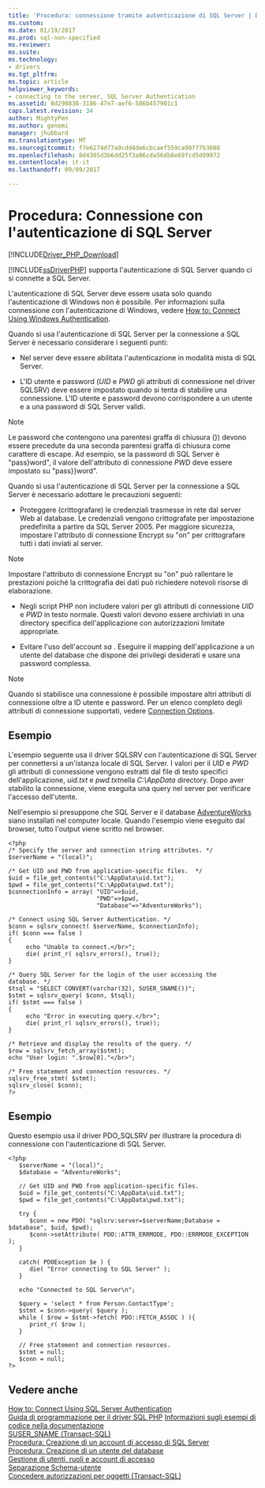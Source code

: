 ```yaml
---
title: 'Procedura: connessione tramite autenticazione di SQL Server | Documenti Microsoft'
ms.custom: 
ms.date: 01/19/2017
ms.prod: sql-non-specified
ms.reviewer: 
ms.suite: 
ms.technology:
- drivers
ms.tgt_pltfrm: 
ms.topic: article
helpviewer_keywords:
- connecting to the server, SQL Server Authentication
ms.assetid: 8d298830-3186-47e7-aef6-586b457901c1
caps.latest.revision: 34
author: MightyPen
ms.author: genemi
manager: jhubbard
ms.translationtype: MT
ms.sourcegitcommit: f7e6274d77a9cdd4de6cbcaef559ca99f77b3608
ms.openlocfilehash: 8d4305d3b6dd25f3a06cda56db8e69fcd5d09972
ms.contentlocale: it-it
ms.lasthandoff: 09/09/2017

---
```

# <a name="how-to-connect-using-sql-server-authentication"></a>Procedura: Connessione con l'autenticazione di SQL Server
[!INCLUDE[Driver_PHP_Download](../../includes/driver_php_download.md)]

[!INCLUDE[ssDriverPHP](../../includes/ssdriverphp_md.md)] supporta l'autenticazione di SQL Server quando ci si connette a SQL Server.  
  
L'autenticazione di SQL Server deve essere usata solo quando l'autenticazione di Windows non è possibile. Per informazioni sulla connessione con l'autenticazione di Windows, vedere [How to: Connect Using Windows Authentication](../../connect/php/how-to-connect-using-windows-authentication.md).  
  
Quando si usa l'autenticazione di SQL Server per la connessione a SQL Server è necessario considerare i seguenti punti:  
  
-   Nel server deve essere abilitata l'autenticazione in modalità mista di SQL Server.  
  
-   L'ID utente e password (*UID* e *PWD* gli attributi di connessione nel driver SQLSRV) deve essere impostato quando si tenta di stabilire una connessione. L'ID utente e password devono corrispondere a un utente e a una password di SQL Server validi.  
  
> [!NOTE]  
> Le password che contengono una parentesi graffa di chiusura (}) devono essere precedute da una seconda parentesi graffa di chiusura come carattere di escape. Ad esempio, se la password di SQL Server è "pass}word", il valore dell'attributo di connessione *PWD* deve essere impostato su "pass}}word".  
  
Quando si usa l'autenticazione di SQL Server per la connessione a SQL Server è necessario adottare le precauzioni seguenti:  
  
-   Proteggere (crittografare) le credenziali trasmesse in rete dal server Web al database. Le credenziali vengono crittografate per impostazione predefinita a partire da SQL Server 2005. Per maggiore sicurezza, impostare l'attributo di connessione Encrypt su "on" per crittografare tutti i dati inviati al server.  
  
> [!NOTE]  
> Impostare l'attributo di connessione Encrypt su "on" può rallentare le prestazioni poiché la crittografia dei dati può richiedere notevoli risorse di elaborazione.  
  
-   Negli script PHP non includere valori per gli attributi di connessione *UID* e *PWD* in testo normale. Questi valori devono essere archiviati in una directory specifica dell'applicazione con autorizzazioni limitate appropriate.  
  
-   Evitare l'uso dell'account *sa* . Eseguire il mapping dell'applicazione a un utente del database che dispone dei privilegi desiderati e usare una password complessa.  
  
> [!NOTE]  
> Quando si stabilisce una connessione è possibile impostare altri attributi di connessione oltre a ID utente e password. Per un elenco completo degli attributi di connessione supportati, vedere [Connection Options](../../connect/php/connection-options.md).  
  
## <a name="example"></a>Esempio  
L'esempio seguente usa il driver SQLSRV con l'autenticazione di SQL Server per connettersi a un'istanza locale di SQL Server. I valori per il *UID* e *PWD* gli attributi di connessione vengono estratti dal file di testo specifici dell'applicazione, *uid.txt* e *pwd.txt*nella *C:\AppData* directory. Dopo aver stabilito la connessione, viene eseguita una query nel server per verificare l'accesso dell'utente.  
  
Nell'esempio si presuppone che SQL Server e il database [AdventureWorks](http://go.microsoft.com/fwlink/?LinkID=67739) siano installati nel computer locale. Quando l'esempio viene eseguito dal browser, tutto l'output viene scritto nel browser.  
  
```  
<?php  
/* Specify the server and connection string attributes. */  
$serverName = "(local)";  
  
/* Get UID and PWD from application-specific files.  */  
$uid = file_get_contents("C:\AppData\uid.txt");  
$pwd = file_get_contents("C:\AppData\pwd.txt");  
$connectionInfo = array( "UID"=>$uid,  
                         "PWD"=>$pwd,  
                         "Database"=>"AdventureWorks");  
  
/* Connect using SQL Server Authentication. */  
$conn = sqlsrv_connect( $serverName, $connectionInfo);  
if( $conn === false )  
{  
     echo "Unable to connect.</br>";  
     die( print_r( sqlsrv_errors(), true));  
}  
  
/* Query SQL Server for the login of the user accessing the  
database. */  
$tsql = "SELECT CONVERT(varchar(32), SUSER_SNAME())";  
$stmt = sqlsrv_query( $conn, $tsql);  
if( $stmt === false )  
{  
     echo "Error in executing query.</br>";  
     die( print_r( sqlsrv_errors(), true));  
}  
  
/* Retrieve and display the results of the query. */  
$row = sqlsrv_fetch_array($stmt);  
echo "User login: ".$row[0]."</br>";  
  
/* Free statement and connection resources. */  
sqlsrv_free_stmt( $stmt);  
sqlsrv_close( $conn);  
?>  
```  
  
## <a name="example"></a>Esempio  
Questo esempio usa il driver PDO_SQLSRV per illustrare la procedura di connessione con l'autenticazione di SQL Server.  
  
```  
<?php  
   $serverName = "(local)";   
   $database = "AdventureWorks";  
  
   // Get UID and PWD from application-specific files.   
   $uid = file_get_contents("C:\AppData\uid.txt");  
   $pwd = file_get_contents("C:\AppData\pwd.txt");  
  
   try {  
      $conn = new PDO( "sqlsrv:server=$serverName;Database = $database", $uid, $pwd);   
      $conn->setAttribute( PDO::ATTR_ERRMODE, PDO::ERRMODE_EXCEPTION );   
   }  
  
   catch( PDOException $e ) {  
      die( "Error connecting to SQL Server" );   
   }  
  
   echo "Connected to SQL Server\n";  
  
   $query = 'select * from Person.ContactType';   
   $stmt = $conn->query( $query );   
   while ( $row = $stmt->fetch( PDO::FETCH_ASSOC ) ){   
      print_r( $row );   
   }  
  
   // Free statement and connection resources.   
   $stmt = null;   
   $conn = null;   
?>  
```  
  
## <a name="see-also"></a>Vedere anche  
[How to: Connect Using SQL Server Authentication](../../connect/php/how-to-connect-using-sql-server-authentication.md)  
[Guida di programmazione per il driver SQL PHP](../../connect/php/programming-guide-for-php-sql-driver.md)
[Informazioni sugli esempi di codice nella documentazione](../../connect/php/about-code-examples-in-the-documentation.md)  
[SUSER_SNAME (Transact-SQL)](http://go.microsoft.com/fwlink/?LinkId=106382)  
[Procedura: Creazione di un account di accesso di SQL Server](http://go.microsoft.com/fwlink/?LinkId=106325)  
[Procedura: Creazione di un utente del database](http://go.microsoft.com/fwlink/?LinkId=106327)  
[Gestione di utenti, ruoli e account di accesso](http://go.microsoft.com/fwlink/?LinkId=106329)  
[Separazione Schema-utente](http://go.microsoft.com/fwlink/?LinkId=106330)  
[Concedere autorizzazioni per oggetti (Transact-SQL)](http://go.microsoft.com/fwlink/?LinkId=106332)  
  

